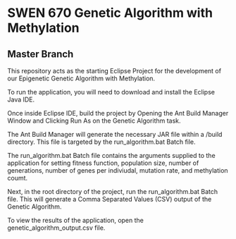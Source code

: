# SWEN 670 Genetic Algorithm with Methylation
## Master Branch

This repository acts as the starting Eclipse Project for the development of our Epigenetic Genetic Algorithm with Methylation.

To run the application, you will need to download and install the Eclipse Java IDE.

Once inside Eclipse IDE, build the project by Opening the Ant Build Manager Window and Clicking Run As on the Genetic Algorithm task.

The Ant Build Manager will generate the necessary JAR file within a /build directory. This file is targeted by the run_algorithm.bat Batch file.

The run_algorithm.bat Batch file contains the arguments supplied to the application for setting fitness function, population size, number of generations, number of genes per indiviudal, mutation rate, and methylation coumt.

Next, in the root directory of the project, run the run_algorithm.bat Batch file. This will generate a Comma Separated Values (CSV) output of the Genetic Algorithm.

To view the results of the application, open the genetic_algorithm_output.csv file.